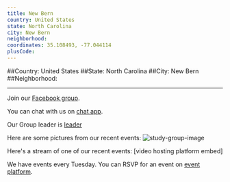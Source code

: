 ```yaml
---
title: New Bern
country: United States
state: North Carolina
city: New Bern
neighborhood: 
coordinates: 35.108493, -77.044114
plusCode:
---
```


##Country: United States
##State: North Carolina
##City: New Bern
##Neighborhood: 
*****
Join our [Facebook group](https://www.facebook.com/groups/free.code.camp.new.bern).

You can chat with us on [chat app]().

Our Group leader is [leader]()

Here are some pictures from our recent events:
![study-group-image]()

Here's a stream of one of our recent events:
[video hosting platform embed]

We have events every Tuesday. You can RSVP for an event on [event platform]().
